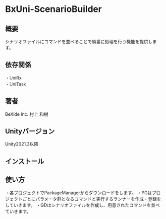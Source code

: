 # BxUni-ScenarioBuilder

## 概要
シナリオファイルにコマンドを並べることで順番に処理を行う機能を提供します。

## 依存関係
・UniRx  
・UniTask

## 著者
BeXide Inc.
村上 和樹

## Unityバージョン
Unity2021.3以降

## インストール

## 使い方
・各プロジェクトでPackageManagerからダウンロードをします。 
・PGはプロジェクトごとにパラメータ群となるコマンドと実行するランナーを作成・登録をしていきます。 
・GDはシナリオファイルを作成し、用意されたコマンドを並べていきます。 
